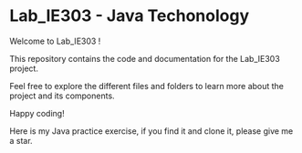 ﻿# Lab_IE303 - Java Techonology

Welcome to Lab_IE303 !

This repository contains the code and documentation for the Lab_IE303 project.

Feel free to explore the different files and folders to learn more about the project and its components.

Happy coding!  

Here is my Java practice exercise, if you find it and clone it, please give me a star.
